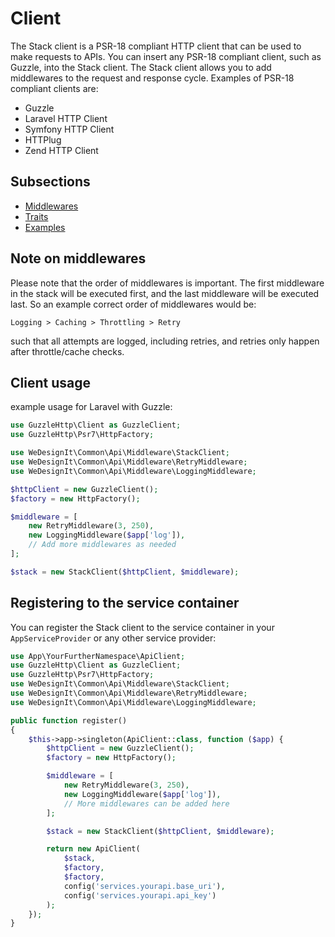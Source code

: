 # Client
The Stack client is a PSR-18 compliant HTTP client that can be used to make requests to APIs. You can insert any
PSR-18 compliant client, such as Guzzle, into the Stack client. The Stack client allows you to add middlewares to the
request and response cycle.
Examples of PSR-18 compliant clients are:
- Guzzle
- Laravel HTTP Client
- Symfony HTTP Client
- HTTPlug
- Zend HTTP Client

## Subsections
- [Middlewares](middlewares.md)
- [Traits](traits.md)
- [Examples](examples.md)

## Note on middlewares
Please note that the order of middlewares is important. The first middleware in the stack will be executed first, 
and the last middleware will be executed last. So an example correct order of middlewares would be:

`Logging > Caching > Throttling > Retry`

such that all attempts are logged, including retries, and retries only happen after throttle/cache checks.

## Client usage

example usage for Laravel with Guzzle:
```php
use GuzzleHttp\Client as GuzzleClient;
use GuzzleHttp\Psr7\HttpFactory;

use WeDesignIt\Common\Api\Middleware\StackClient;
use WeDesignIt\Common\Api\Middleware\RetryMiddleware;
use WeDesignIt\Common\Api\Middleware\LoggingMiddleware;

$httpClient = new GuzzleClient();
$factory = new HttpFactory();

$middleware = [
    new RetryMiddleware(3, 250),
    new LoggingMiddleware($app['log']),
    // Add more middlewares as needed
];

$stack = new StackClient($httpClient, $middleware);
```

## Registering to the service container

You can register the Stack client to the service container in your `AppServiceProvider` or any other service provider:

```php 
use App\YourFurtherNamespace\ApiClient;
use GuzzleHttp\Client as GuzzleClient;
use GuzzleHttp\Psr7\HttpFactory;
use WeDesignIt\Common\Api\Middleware\StackClient;
use WeDesignIt\Common\Api\Middleware\RetryMiddleware;
use WeDesignIt\Common\Api\Middleware\LoggingMiddleware;

public function register()
{
    $this->app->singleton(ApiClient::class, function ($app) {
        $httpClient = new GuzzleClient();
        $factory = new HttpFactory();

        $middleware = [
            new RetryMiddleware(3, 250),
            new LoggingMiddleware($app['log']),
            // More middlewares can be added here
        ];

        $stack = new StackClient($httpClient, $middleware);

        return new ApiClient(
            $stack,
            $factory,
            $factory,
            config('services.yourapi.base_uri'),
            config('services.yourapi.api_key')
        );
    });
}
```